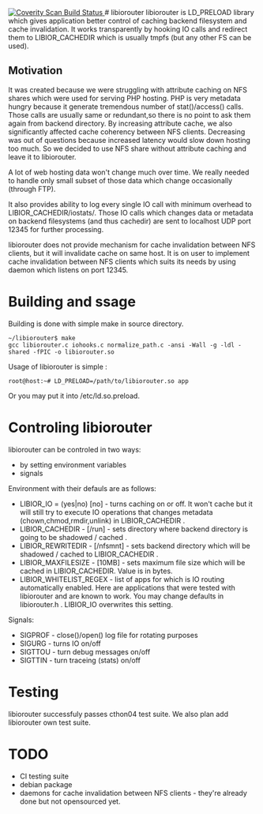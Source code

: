 <a href="https://scan.coverity.com/projects/4222">
<img alt="Coverity Scan Build Status"
src="https://scan.coverity.com/projects/4222/badge.svg"/>
</a>
# libiorouter
libiorouter is LD_PRELOAD library which gives application better control of caching backend filesystem and cache invalidation. It works transparently by hooking IO calls and redirect them to LIBIOR_CACHEDIR which is usually tmpfs (but any other FS can be used).

## Motivation
It was created because we were struggling with attribute caching on NFS shares which were used for serving PHP hosting. PHP is very metadata hungry because it generate tremendous number of stat()/access() calls. Those calls are usually same or redundant,so there is no point to ask them again from backend directory. By increasing attribute cache, we also significantly affected cache coherency between NFS clients. Decreasing was out of questions because increased latency would slow down hosting too much. So we decided to use NFS share without attribute caching and leave it to libiorouter.

A lot of web hosting data won't change much over time. We really needed to handle only small subset of those data which change occasionally (through FTP).

It also provides ability to log every single IO call with minimum overhead to LIBIOR_CACHEDIR/iostats/<pid>. Those IO calls which changes data or metadata on backend filesystems (and thus cachedir) are sent to localhost UDP port 12345 for further processing. 

libiorouter does not provide mechanism for cache invalidation between NFS clients, but it will invalidate cache on same host. It is on user to implement cache invalidation between NFS clients which suits its needs by using daemon which listens on port 12345.

# Building and ssage

Building is done with simple make in source directory. 
```
~/libiorouter$ make
gcc libiorouter.c iohooks.c normalize_path.c -ansi -Wall -g -ldl -shared -fPIC -o libiorouter.so
```

Usage of libiorouter is simple :
```
root@host:~# LD_PRELOAD=/path/to/libiorouter.so app
```

Or you may put it into /etc/ld.so.preload.

# Controling libiorouter
libiorouter can be controled in two ways:
* by setting environment variables 
* signals

Environment with their defauls are as follows:
* LIBIOR_IO = (yes|no) [no] - turns caching on or off. It won't cache but it will still try to execute IO operations that changes metadata (chown,chmod,rmdir,unlink) in LIBIOR_CACHEDIR .
* LIBIOR_CACHEDIR - [/run] - sets directory where backend directory is going to be shadowed / cached .
* LIBIOR_REWRITEDIR - [/nfsmnt] - sets backend directory which will be shadowed / cached to LIBIOR_CACHEDIR .
* LIBIOR_MAXFILESIZE - [10MB] - sets maximum file size which will be cached in LIBIOR_CACHEDIR. Value is in bytes.
* LIBIOR_WHITELIST_REGEX - list of apps for which is IO routing automatically enabled. Here are applications that were tested with libiorouter and are known to work. You may change defaults in libiorouter.h . LIBIOR_IO overwrites this setting.

Signals:
* SIGPROF - close()/open() log file for rotating purposes
* SIGURG - turns IO on/off
* SIGTTOU - turn debug messages on/off
* SIGTTIN - turn traceing (stats) on/off

# Testing

libiorouter successfuly passes cthon04 test suite. We also plan add libiorouter own test suite.

# TODO
* CI testing suite
* debian package
* daemons for cache invalidation between NFS clients - they're already done but not opensourced yet. 
